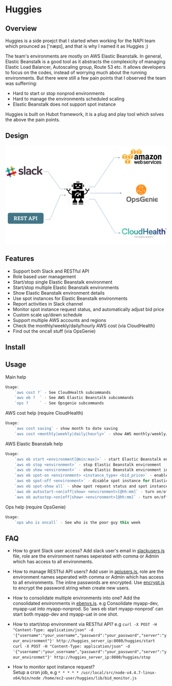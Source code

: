 # Huggies

## Overview

Huggies is a side proejct that I started when working for the NAPI team which prounced as ['næpɪ], and that is why I named it as Huggies ;) 

The team's environments are mostly on AWS Elastic Beanstalk. In general, Elastic Beanstalk is a good tool as it abstracts the complexicity of managing Elastic Load Balancer, Autoscaling group, Route 53 etc. It allows developers to focus on the codes, instead of worrying much about the running environments. But there were still a few pain points that I observed the team was sufferring:

- Hard to start or stop nonprod environments
- Hard to manage the environments scheduled scaling
- Elastic Beanstalk does not support spot instance

Huggies is built on Hubot framework, it is a plug and play tool which solves the above the pain points. 

## Design
![huggies](design/huggies-design.png)

## Features
- Support both Slack and RESTful API
- Role based user management
- Start/stop single Elastic Beanstalk environment
- Start/stop multiple Elastic Beanstalk environments
- Show Elastic Beanstalk environment details
- Use spot instances for Elastic Beanstalk environments
- Report activities in Slack channel
- Monitor spot instance request status, and automatically adjust bid price
- Custom scale up/down schedule
- Support multiple AWS accounts and regions
- Check the monthly/weekly/daily/hourly AWS cost (via CloudHealth)
- Find out the oncall stuff (via OpsGenie)

## Install



## Usage

Main help

```js
Usage:
    `aws cost ?` - See CloudHealth subcommands
    `aws eb ?  ` - See AWS Elastic Beanstalk subcommands
    `ops ?     ` - See Opsgenie subcommands
```

AWS cost help (require CloudHealth)

```js
Usage:
    `aws cost saving` - show month to date saving
    `aws cost <monthly|weekly|daily|hourly>` - show AWS monthly/weekly/daily/hourly cost 
```

AWS Elastic Beanstalk help

```js
Usage:
    `aws eb start <environment[@min:max]>` - start Elastic Beanstalk environment
    `aws eb stop <environment>` - stop Elastic Beanstalk environment
    `aws eb show <environment>` - show Elastic Beanstalk environment info
    `aws eb spot-on <environment> <instance_type> <bid_price>` - enable spot instance for Elastic Beanstalk environment
    `aws eb spot-off <environment>` - disable spot instance for Elastic Beanstalk environment
    `aws eb spot-show all` - show spot request status and spot instance enabled environments
    `aws eb autostart-<on|off|show> <environment>[@hh:mm]` - turn on/off or show autostart for Elastic Beanstalk environment
    `aws eb autostop-<on|off|show> <environment>[@hh:mm]` - turn on/off or show autostop for Elastic Beanstalk environment
```

Ops help (require OpsGenie)

```js
Usage:
    `ops who is oncall` - See who is the poor guy this week
```

## FAQ

- How to grant Slack user access? 
Add slack user's email in [slackusers.js](lib/slackusers.js) file, role are the environment names seperated with comma or Admin which has access to all environments.     


- How to manage RESTful API users?
Add user in [apiusers.js](lib/apiusers.js), role are the environment names seperated with comma or Admin which has access to all environments. The inline passwords are encrypted. Use [encrypt.js](lib/encrypt.js) to encrypt the password string when create new users.      


- How to consolidate multiple environments into one?
Add the consolidated environments in [ebenvs.js](lib/ebenvs.js). e.g Consolidate myapp-dev, myapp-uat into myapp-nonprod. So 'aws eb start myapp-nonprod' can start both myapp-dev and myapp-uat in one shot.
  

- How to start/stop environment via RESTful API?
e.g 
`curl -X POST -H "Content-Type: application/json" -d '{"username":"your_username","password":"your_password","server":"your_environment"}' http://huggies_server_ip:8080/huggies/start`  
`curl -X POST -H "Content-Type: application/json" -d '{"username":"your_username","password":"your_password","server":"your_environmet"}' http://huggies_server_ip:8080/huggies/stop`  


- How to monitor spot instance request?  
Setup a cron job, e.g `* * * * * /usr/local/src/node-v4.4.7-linux-x64/bin/node /home/ec2-user/huggies/lib/bid_monitor.js`





